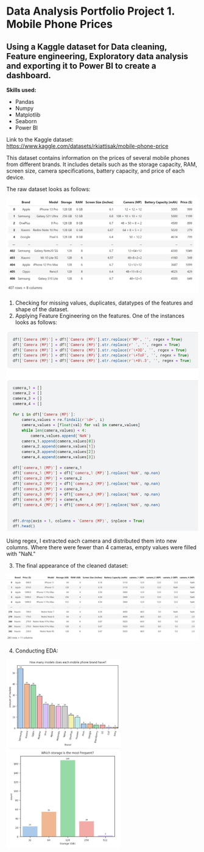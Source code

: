 <h1>Data Analysis Portfolio Project 1. Mobile Phone Prices</h1>

<h2>Using a Kaggle dataset for Data cleaning, Feature engineering, Exploratory data analysis and exporting it to Power BI to create a dashboard.</h2>

**Skills used:**

+ Pandas
+ Numpy
+ Matplotlib
+ Seaborn
+ Power BI

Link to the Kaggle dataset: https://www.kaggle.com/datasets/rkiattisak/mobile-phone-price

This dataset contains information on the prices of several mobile phones from different brands. It includes details such as the storage capacity, RAM, screen size, camera specifications, battery capacity, and price of each device.

The raw dataset looks as follows:

![raw_dataset](dataset_raw.JPG)

1. Checking for missing values, duplicates, datatypes of the features and shape of the dataset.
2. Applying Feature Engineering on the features. One of the instances looks as follows:

![feature_engineering](feature_engineering.JPG)

Using regex, I extracted each camera and distributed them into new columns. Where there were fewer than 4 cameras, empty values were filled with "NaN."

3. The final appearance of the cleaned dataset:

![dataset_clean](dataset_clean.JPG)

4. Conducting EDA:

<img src="p1.JPG" alt="image" width="300" height="auto">
<img src="p3.JPG" alt="image" width="300" height="auto">
